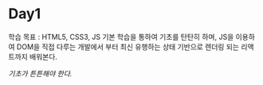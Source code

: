 # Day1
학습 목표 : HTML5, CSS3, JS 기본 학습을 통하여 기초를 탄탄히 하며,
JS을 이용하여 DOM을 직접 다루는 개발에서 부터
최신 유행하는 상태 기반으로 렌더링 되는 리액트까지 배워본다.

*기초가 튼튼해야 한다.*

